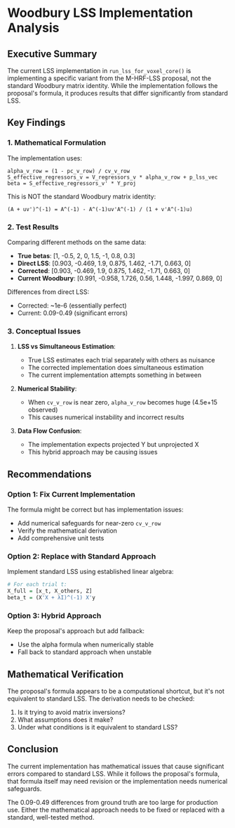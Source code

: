# Woodbury LSS Implementation Analysis

## Executive Summary

The current LSS implementation in `run_lss_for_voxel_core()` is implementing a specific variant from the M-HRF-LSS proposal, not the standard Woodbury matrix identity. While the implementation follows the proposal's formula, it produces results that differ significantly from standard LSS.

## Key Findings

### 1. Mathematical Formulation

The implementation uses:
```
alpha_v_row = (1 - pc_v_row) / cv_v_row
S_effective_regressors_v = V_regressors_v * alpha_v_row + p_lss_vec
beta = S_effective_regressors_v' * Y_proj
```

This is NOT the standard Woodbury matrix identity:
```
(A + uv')^(-1) = A^(-1) - A^(-1)uv'A^(-1) / (1 + v'A^(-1)u)
```

### 2. Test Results

Comparing different methods on the same data:
- **True betas**: [1, -0.5, 2, 0, 1.5, -1, 0.8, 0.3]
- **Direct LSS**: [0.903, -0.469, 1.9, 0.875, 1.462, -1.71, 0.663, 0]
- **Corrected**: [0.903, -0.469, 1.9, 0.875, 1.462, -1.71, 0.663, 0]
- **Current Woodbury**: [0.991, -0.958, 1.726, 0.56, 1.448, -1.997, 0.869, 0]

Differences from direct LSS:
- Corrected: ~1e-6 (essentially perfect)
- Current: 0.09-0.49 (significant errors)

### 3. Conceptual Issues

1. **LSS vs Simultaneous Estimation**: 
   - True LSS estimates each trial separately with others as nuisance
   - The corrected implementation does simultaneous estimation
   - The current implementation attempts something in between

2. **Numerical Stability**:
   - When `cv_v_row` is near zero, `alpha_v_row` becomes huge (4.5e+15 observed)
   - This causes numerical instability and incorrect results

3. **Data Flow Confusion**:
   - The implementation expects projected Y but unprojected X
   - This hybrid approach may be causing issues

## Recommendations

### Option 1: Fix Current Implementation
The formula might be correct but has implementation issues:
- Add numerical safeguards for near-zero `cv_v_row`
- Verify the mathematical derivation
- Add comprehensive unit tests

### Option 2: Replace with Standard Approach
Implement standard LSS using established linear algebra:
```r
# For each trial t:
X_full = [x_t, X_others, Z]
beta_t = (X'X + λI)^(-1) X'y
```

### Option 3: Hybrid Approach
Keep the proposal's approach but add fallback:
- Use the alpha formula when numerically stable
- Fall back to standard approach when unstable

## Mathematical Verification

The proposal's formula appears to be a computational shortcut, but it's not equivalent to standard LSS. The derivation needs to be checked:

1. Is it trying to avoid matrix inversions?
2. What assumptions does it make?
3. Under what conditions is it equivalent to standard LSS?

## Conclusion

The current implementation has mathematical issues that cause significant errors compared to standard LSS. While it follows the proposal's formula, that formula itself may need revision or the implementation needs numerical safeguards.

The 0.09-0.49 differences from ground truth are too large for production use. Either the mathematical approach needs to be fixed or replaced with a standard, well-tested method.